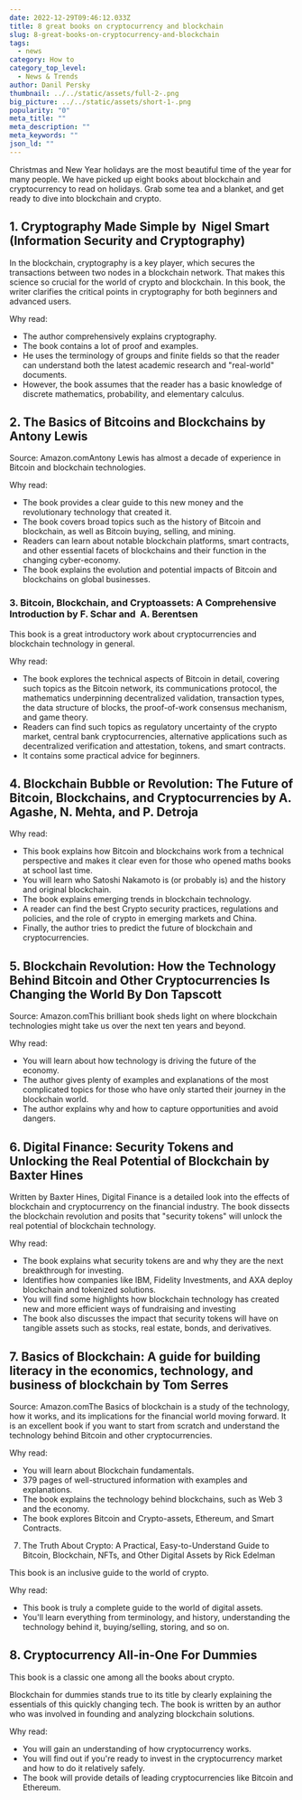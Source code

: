 ```yaml
---
date: 2022-12-29T09:46:12.033Z
title: 8 great books on cryptocurrency and blockchain
slug: 8-great-books-on-cryptocurrency-and-blockchain
tags:
  - news
category: How to
category_top_level:
  - News & Trends
author: Danil Persky
thumbnail: ../../static/assets/full-2-.png
big_picture: ../../static/assets/short-1-.png
popularity: "0"
meta_title: ""
meta_description: ""
meta_keywords: ""
json_ld: ""
---
```

Christmas and New Year holidays are the most beautiful time of the year for many people. We have picked up eight books about blockchain and cryptocurrency to read on holidays. Grab some tea and a blanket, and get ready to dive into blockchain and crypto. 

## 1. Cryptography Made Simple by  Nigel Smart (Information Security and Cryptography)

In the blockchain, cryptography is a key player, which secures the transactions between two nodes in a blockchain network. That makes this science so crucial for the world of crypto and blockchain. In this book, the writer clarifies the critical points in cryptography for both beginners and advanced users. 

Why read: 

* The author comprehensively explains cryptography.
* The book contains a lot of proof and examples. 
* He uses the terminology of groups and finite fields so that the reader can understand both the latest academic research and "real-world" documents.
* However, the book assumes that the reader has a basic knowledge of discrete mathematics, probability, and elementary calculus.

## 2. The Basics of Bitcoins and Blockchains by Antony Lewis

Source: Amazon.comAntony Lewis has almost a decade of experience in Bitcoin and blockchain technologies. 

Why read: 

* The book provides a clear guide to this new money and the revolutionary technology that created it.
* The book covers broad topics such as the history of Bitcoin and blockchain, as well as Bitcoin buying, selling, and mining.
* Readers can learn about notable blockchain platforms, smart contracts, and other essential facets of blockchains and their function in the changing cyber-economy.
* The book explains the evolution and potential impacts of Bitcoin and blockchains on global businesses.

### 3. Bitcoin, Blockchain, and Cryptoassets: A Comprehensive Introduction by F. Schar and  A. Berentsen 

This book is a great introductory work about cryptocurrencies and blockchain technology in general. 

Why read: 

* The book explores the technical aspects of Bitcoin in detail, covering such topics as the Bitcoin network, its communications protocol, the mathematics underpinning decentralized validation, transaction types, the data structure of blocks, the proof-of-work consensus mechanism, and game theory.
* Readers can find such topics as regulatory uncertainty of the crypto market, central bank cryptocurrencies, alternative applications such as decentralized verification and attestation, tokens, and smart contracts.
* It contains some practical advice for beginners.

## 4. Blockchain Bubble or Revolution: The Future of Bitcoin, Blockchains, and Cryptocurrencies by A. Agashe, N. Mehta, and P. Detroja

Why read: 

* This book explains how Bitcoin and blockchains work from a technical perspective and makes it clear even for those who opened maths books at school last time. 
* You will learn who Satoshi Nakamoto is (or probably is) and the history and original blockchain.
* The book explains emerging trends in blockchain technology.
* A reader can find the best Crypto security practices, regulations and policies, and the role of crypto in emerging markets and China.
* Finally, the author tries to predict the future of blockchain and cryptocurrencies. 

## 5. Blockchain Revolution: How the Technology Behind Bitcoin and Other Cryptocurrencies Is Changing the World By Don Tapscott 

Source: Amazon.comThis brilliant book sheds light on where blockchain technologies might take us over the next ten years and beyond.

Why read: 

* You will learn about how technology is driving the future of the economy.
* The author gives plenty of examples and explanations of the most complicated topics for those who have only started their journey in the blockchain world.
* The author explains why and how to capture opportunities and avoid dangers.

## 6. Digital Finance: Security Tokens and Unlocking the Real Potential of Blockchain by Baxter Hines

Written by Baxter Hines, Digital Finance is a detailed look into the effects of blockchain and cryptocurrency on the financial industry. The book dissects the blockchain revolution and posits that "security tokens" will unlock the real potential of blockchain technology.

Why read: 

* The book explains what security tokens are and why they are the next breakthrough for investing.
* Identifies how companies like IBM, Fidelity Investments, and AXA deploy blockchain and tokenized solutions. 
* You will find some highlights how blockchain technology has created new and more efficient ways of fundraising and investing 
* The book also discusses the impact that security tokens will have on tangible assets such as stocks, real estate, bonds, and derivatives.

## 7. Basics of Blockchain: A guide for building literacy in the economics, technology, and business of blockchain by Tom Serres

Source: Amazon.comThe Basics of blockchain is a study of the technology, how it works, and its implications for the financial world moving forward. It is an excellent book if you want to start from scratch and understand the technology behind Bitcoin and other cryptocurrencies.

Why read: 

* You will learn about Blockchain fundamentals.
* 379 pages of well-structured information with examples and explanations.
* The book explains the technology behind blockchains, such as Web 3 and the economy.
* The book explores Bitcoin and Crypto-assets, Ethereum, and Smart Contracts. 

7. The Truth About Crypto: A Practical, Easy-to-Understand Guide to Bitcoin, Blockchain, NFTs, and Other Digital Assets by Rick Edelman

This book is an inclusive guide to the world of crypto. 

Why read: 

* This book is truly a complete guide to the world of digital assets. 
* You'll learn everything from terminology, and history, understanding the technology behind it, buying/selling, storing, and so on.

## 8. Cryptocurrency All-in-One For Dummies

This book is a classic one among all the books about crypto.

Blockchain for dummies stands true to its title by clearly explaining the essentials of this quickly changing tech. The book is written by an author who was involved in founding and analyzing blockchain solutions. 

Why read:

* You will gain an understanding of how cryptocurrency works.
* You will find out if you're ready to invest in the cryptocurrency market and how to do it relatively safely. 
* The book will provide details of leading cryptocurrencies like Bitcoin and Ethereum.